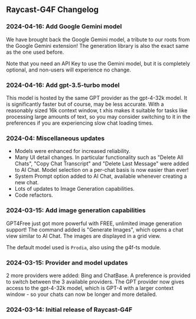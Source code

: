 ## Raycast-G4F Changelog

### 2024-04-16: Add Google Gemini model

We have brought back the Google Gemini model, a tribute to our roots from the Google Gemini extension!
The generation library is also the exact same as the one used before.

Note that you need an API Key to use the Gemini model, but it is completely optional, and non-users will experience no
change.

### 2024-04-16: Add gpt-3.5-turbo model

This model is hosted by the same GPT provider as the gpt-4-32k model. It is significantly faster
but of course, may be less accurate. With a reasonably sized 16k context window, t xhis makes it suitable for tasks like
processing large amounts of text,
so you may consider switching to it in the preferences if you are experiencing slow chat loading times.

### 2024-04: Miscellaneous updates

- Models were enhanced for increased reliability.
- Many UI detail changes. In particular functionality such as "Delete All Chats", "Copy Chat Transcript" and "Delete
  Last Message" were added to AI Chat. Model selection on a per-chat basis is now easier than ever!
- System Prompt option added to AI Chat, available whenever creating a new chat.
- Lots of updates to Image Generation capabilities.
- Code refactors.

### 2024-03-15: Add image generation capabilities

GPT4Free just got more powerful with FREE, unlimited image generation support!
The command added is "Generate Images", which opens a chat view similar to AI Chat. The images are displayed in a grid
view.

The default model used is `Prodia`, also using the g4f-ts module.

### 2024-03-15: Provider and model updates

2 more providers were added: Bing and ChatBase. A preference is provided to switch between the 3 available providers.
The GPT provider now gives access to the gpt-4-32k model, which is GPT-4 with a larger context window - so your
chats can now be longer and more detailed.

### 2024-03-14: Initial release of Raycast-G4F